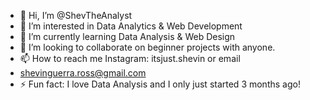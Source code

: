 - 👋 Hi, I’m @ShevTheAnalyst
- 👀 I’m interested in Data Analytics & Web Development 
- 🌱 I’m currently learning Data Analysis & Web Design
- 💞️ I’m looking to collaborate on beginner projects with anyone. 
- 📫 How to reach me Instagram: itsjust.shevin or email
- shevinguerra.ross@gmail.com 
- ⚡ Fun fact: I love Data Analysis and I only just started 3 months ago! 

<!---
ShevTheAnalyst/ShevTheAnalyst is a ✨ special ✨ repository because its `README.md` (this file) appears on your GitHub profile.
You can click the Preview link to take a look at your changes.
--->
